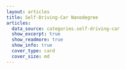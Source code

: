 ```yaml
---
layout: articles
title: Self-Driving-Car Nanodegree
articles:
  data_source: categories.self-driving-car
  show_excerpt: true
  show_readmore: true
  show_info: true
  cover_type: card
  cover_size: md
---
```



